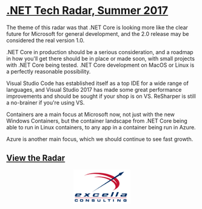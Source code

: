 # [.NET Tech Radar, Summer 2017](http://radar.labsincubator.com/?sheetId=https%3A%2F%2Fdocs.google.com%2Fspreadsheets%2Fd%2F1nodW2q6Is-A-Cw7h7d3drneVHuRMP-zhPYEU0o1_Qqg)

The theme of this radar was that .NET Core is looking more like the clear future for Microsoft for general development, and the 2.0 release may be considered the real version 1.0.

.NET Core in production should be a serious consideration, and a roadmap in how you'll get there should be in place or made soon, with small projects with .NET Core being tested. .NET Core development on MacOS or Linux is a perfectly reasonable possibility.

Visual Studio Code has established itself as a top IDE for a wide range of languages, and Visual Studio 2017 has made some great performance improvements and should be sought if your shop is on VS. ReSharper is still a no-brainer if you're using VS. 

Containers are a main focus at Microsoft now, not just with the new Windows Containers, but the container landscape from .NET Core being able to run in Linux containers, to any app in a container being run in Azure. 

Azure is another main focus, which we should continue to see fast growth. 

## [View the Radar](http://radar.labsincubator.com/?sheetId=https%3A%2F%2Fdocs.google.com%2Fspreadsheets%2Fd%2F1nodW2q6Is-A-Cw7h7d3drneVHuRMP-zhPYEU0o1_Qqg)

<p style="text-align:center"><img style="width:150px" src="Excella_Logo_Color.png" alt="Excella" /></p>

